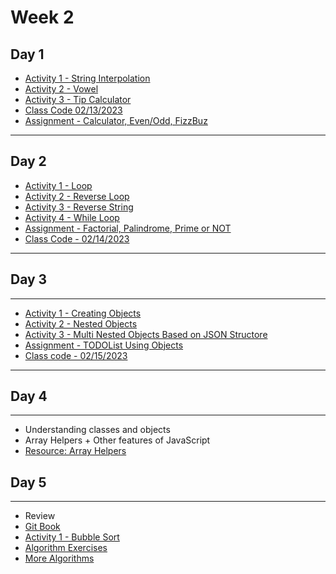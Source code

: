 # Week 2 

## Day 1

- [Activity 1 - String Interpolation](day2/activities/string-interop.md)
- [Activity 2 - Vowel](day2/activities/vowel.md)
- [Activity 3 - Tip Calculator](day2/activities/tip-calculator.md)
- [Class Code 02/13/2023](https://gist.github.com/azamsharp/e129f71e191260a4c2a5a927db4d7f5e)
- [Assignment - Calculator, Even/Odd, FizzBuz](day2/assignments/calc.md)

---

## Day 2 

- [Activity 1 - Loop](day3/activities/hello-loops.md)
- [Activity 2 - Reverse Loop](day3/activities/reverse-loop.md)
- [Activity 3 - Reverse String](day3/activities/reverse-string.md) 
- [Activity 4 - While Loop](day3/activities/while-loop.md)
- [Assignment - Factorial, Palindrome, Prime or NOT](day3/assignments/factorial.md)
- [Class Code - 02/14/2023](https://gist.github.com/azamsharp/6be2f8035fb985f303aede2845c370d1)

--- 
## Day 3 

---


- [Activity 1 - Creating Objects](day4/activities/creating-a-dictionary.md) 
- [Activity 2 - Nested Objects](day4/activities/nested-dictionaries.md) 
- [Activity 3 - Multi Nested Objects Based on JSON Structore](day4/activities/multi-nested-dict-json-structure.md) 
- [Assignment - TODOList Using Objects](day4/assignments/todolist-using-dictionaries.md)
- [Class code - 02/15/2023](https://gist.github.com/azamsharp/ef90bd5aa750d0d3f3fd3d2ed3c9dd1d)

---

## Day 4

---
- Understanding classes and objects 
- Array Helpers + Other features of JavaScript 
- [Resource: Array Helpers](https://medium.com/swlh/array-helper-methods-in-es6-28fc5e5a5dc9)


## Day 5

---

- Review 
- [Git Book](https://git-scm.com/book/en/v2)
- [Activity 1 - Bubble Sort](day5/activities/bubble-sort.md) 
- [Algorithm Exercises](day5/activities/algo.md)
- [More Algorithms](day5/code-downloads/pythonAlgos.zip) 



